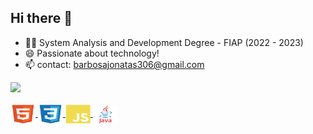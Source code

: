 ## Hi there 👋

- 👨‍🎓 System Analysis and Development Degree - FIAP (2022 - 2023)
- 😄 Passionate about technology!
- 📫 contact: barbosajonatas306@gmail.com


<div>
  <a href="https://github.com/Jonatas1678">
  <img height="180em" src="https://github-readme-stats.vercel.app/api?username=Jonatas1678&show_icons=true&theme=dark&include_all_comits=true&count_private=true&border_radius=30px"/>
</div>

<div style="display: inline_block"><br>
  <img align="center" alt="Jonatas-HTML" height="30" width="40" src="https://raw.githubusercontent.com/devicons/devicon/master/icons/html5/html5-original.svg">
  <img align="center" alt="Jonatas-CSS" height="30" width="40" src="https://raw.githubusercontent.com/devicons/devicon/master/icons/css3/css3-original.svg">
  <img align="center" alt="Jonatas-JS" height="30" width="40" src="https://raw.githubusercontent.com/devicons/devicon/master/icons/javascript/javascript-plain.svg">
  <img align="center" alt="Jonatas-JAVA" height="30" width="40" src=https://raw.githubusercontent.com/devicons/devicon/refs/heads/master/icons/java/java-original-wordmark.svg>
<div>

<!--
**Jonatas1678/Jonatas1678** is a ✨ _special_ ✨ repository because its `README.md` (this file) appears on your GitHub profile.


- 🔭 I’m currently working on ...
- 🌱 I’m currently learning ...
- 👯 I’m looking to collaborate on ...
- 🤔 I’m looking for help with ...
- 💬 Ask me about ...
- 📫 How to reach me: ...
- 😄 Pronouns: ...
- ⚡ Fun fact: ...
-->
